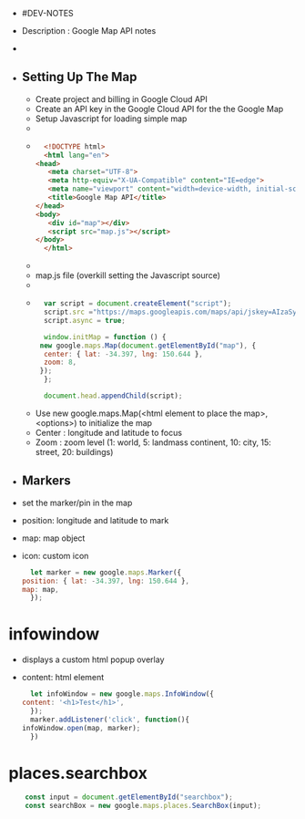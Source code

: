 - #DEV-NOTES
- Description : Google Map API notes
-
- ## Setting Up The Map
	- Create project and billing in Google Cloud API
	- Create an API key in the Google Cloud API for the the Google Map
	- Setup Javascript for loading simple map
	-
	- ```html
	  	<!DOCTYPE html>
	  	<html lang="en">
	  <head>
	  	 <meta charset="UTF-8">
	  	 <meta http-equiv="X-UA-Compatible" content="IE=edge">
	  	 <meta name="viewport" content="width=device-width, initial-scale=1.0">
	  	 <title>Google Map API</title>
	  </head>
	  <body>
	  	 <div id="map"></div>
	  	 <script src="map.js"></script>
	  </body>
	  	</html>
	  ```
	-
	- map.js file (overkill setting the Javascript source)
	-
	- ``` js
	  	var script = document.createElement("script");
	  	script.src ="https://maps.googleapis.com/maps/api/jskey=AIzaSyCRZLcvuJjXfC1FDN54vJhRm30asFrpBvk&callback=initMap";
	  	script.async = true;
	  
	  	window.initMap = function () {
	   new google.maps.Map(document.getElementById("map"), {
	  	center: { lat: -34.397, lng: 150.644 },
	  	zoom: 8,
	   });
	  	};
	  
	  	document.head.appendChild(script);
	  ```
	- Use new google.maps.Map(\<html element to place the map\>, \<options\>) to initialize the map
	- Center : longitude and latitude to focus
	- Zoom : zoom level (1: world, 5: landmass continent, 10: city, 15: street, 20: buildings)
- ## Markers
- set the marker/pin in the map
- position: longitude and latitude to mark
- map: map object
- icon: custom icon
  
  ``` js
  	let marker = new google.maps.Marker({
  position: { lat: -34.397, lng: 150.644 },
  map: map,
  	});
  ```
# infowindow
- displays a custom html popup overlay
- content: html element
  
  ``` js
  	let infoWindow = new google.maps.InfoWindow({
  content: '<h1>Test</h1>',
  	});
  	marker.addListener('click', function(){
  infoWindow.open(map, marker);
  	})
  ```
# places.searchbox
``` js
	const input = document.getElementById("searchbox");
	const searchBox = new google.maps.places.SearchBox(input);
```